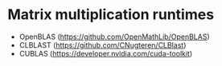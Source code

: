 # Matrix multiplication runtimes

* OpenBLAS
  (https://github.com/OpenMathLib/OpenBLAS)
* CLBLAST
  (https://github.com/CNugteren/CLBlast)
* CUBLAS
  (https://developer.nvidia.com/cuda-toolkit)


